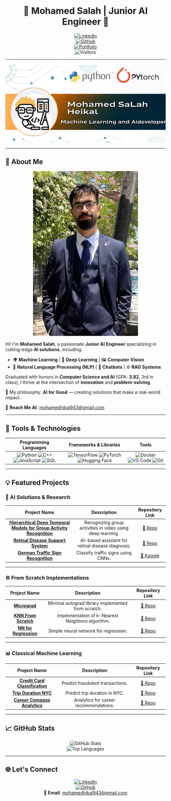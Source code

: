<div align="center">

# 🌟 Mohamed Salah | Junior AI Engineer 🌟  

[![LinkedIn](https://img.shields.io/badge/-LinkedIn-blue?style=flat-square&logo=linkedin&logoColor=white)](https://www.linkedin.com/in/mohamed-salah-heikal-a39726219)  
[![GitHub](https://img.shields.io/badge/-GitHub-black?style=flat-square&logo=github&logoColor=white)](https://github.com/mosalah19)  
[![Portfolio](https://img.shields.io/badge/-Portfolio-orange?style=flat-square&logo=code&logoColor=white)](https://github.com/mosalah19)  
![Visitors](https://visitor-badge.laobi.icu/badge?page_id=mosalah19)

---

![Profile Banner](./assets/rsz_untitled_design.png) <!-- Replace with your banner image -->

</div>

---

## 👋 About Me  

<div align="center">

<img src="./assets/9.jpg"> <!-- Replace with your avatar image -->

</div>

Hi! I'm **Mohamed Salah**, a passionate **Junior AI Engineer** specializing in cutting-edge **AI solutions**, including:  

- 🌍 **Machine Learning** | 🤖 **Deep Learning** | 🖼️ **Computer Vision**  
- 📝 **Natural Language Processing (NLP)** | 💬 **Chatbots** | ⚙️ **RAG Systems**  

Graduated with honors in **Computer Science and AI** (GPA: **3.82**, 3rd in class), I thrive at the intersection of **innovation** and **problem-solving**.

🌟 My philosophy: **AI for Good** — creating solutions that make a real-world impact.  

📧 **Reach Me At**: [mohamedhikal943@gmail.com](mailto:mohamedhikal943@gmail.com)  

---

## 🚀 Tools & Technologies  

<div align="center">

| Programming Languages | Frameworks & Libraries | Tools |
|:---------------------:|:----------------------:|:-----:|
| ![Python](https://img.shields.io/badge/-Python-blue?style=for-the-badge&logo=python&logoColor=white) ![C++](https://img.shields.io/badge/-C++-00599C?style=for-the-badge&logo=cplusplus&logoColor=white) ![JavaScript](https://img.shields.io/badge/-JavaScript-yellow?style=for-the-badge&logo=javascript&logoColor=black) ![SQL](https://img.shields.io/badge/-SQL-4479A1?style=for-the-badge&logo=postgresql&logoColor=white) | ![TensorFlow](https://img.shields.io/badge/-TensorFlow-orange?style=for-the-badge&logo=tensorflow&logoColor=white) ![PyTorch](https://img.shields.io/badge/-PyTorch-red?style=for-the-badge&logo=pytorch&logoColor=white) ![Hugging Face](https://img.shields.io/badge/-HuggingFace-yellow?style=for-the-badge&logo=huggingface&logoColor=black) | ![Docker](https://img.shields.io/badge/-Docker-2496ED?style=for-the-badge&logo=docker&logoColor=white) ![VS Code](https://img.shields.io/badge/-VS%20Code-007ACC?style=for-the-badge&logo=visualstudiocode&logoColor=white) ![Git](https://img.shields.io/badge/-Git-black?style=for-the-badge&logo=git&logoColor=orange) |

</div>

---

## 💡 Featured Projects  

### **🌟 AI Solutions & Research**  
| Project Name | Description | Repository Link |
|:------------:|:-----------:|:----------------:|
| **[Hierarchical Deep Temporal Models for Group Activity Recognition](https://github.com/mosalah19/hierarchical-deep-temporal-model-)** | Recognizing group activities in video using deep learning. | [🔗 Repo](https://github.com/mosalah19/hierarchical-deep-temporal-model-) |
| **[Retinal Disease Support System](https://github.com/mosalah19/RDSS)** | AI-based assistant for retinal disease diagnosis. | [🔗 Repo](https://github.com/mosalah19/RDSS) |
| **[German Traffic Sign Recognition](https://www.kaggle.com/code/mohamedsalahcsai2020/german-traffic-sign-recognition-project/edit)** | Classify traffic signs using CNNs. | [🔗 Kaggle](https://www.kaggle.com/code/mohamedsalahcsai2020/german-traffic-sign-recognition-project/edit) |

---

### **⚙️ From Scratch Implementations**  
| Project Name | Description | Repository Link |
|:------------:|:-----------:|:----------------:|
| **[Micrograd](https://github.com/mosalah19/building-micrograd)** | Minimal autograd library implemented from scratch. | [🔗 Repo](https://github.com/mosalah19/building-micrograd) |
| **[KNN From Scratch](https://github.com/mosalah19/Knn_from_skratch)** | Implementation of k-Nearest Neighbors algorithm. | [🔗 Repo](https://github.com/mosalah19/Knn_from_skratch) |
| **[NN for Regression](https://github.com/mosalah19/NN_for_Regression)** | Simple neural network for regression. | [🔗 Repo](https://github.com/mosalah19/NN_for_Regression) |

---

### **📊 Classical Machine Learning**  
| Project Name | Description | Repository Link |
|:------------:|:-----------:|:----------------:|
| **[Credit Card Classification](https://github.com/mosalah19/CreditCard_Classification)** | Predict fraudulent transactions. | [🔗 Repo](https://github.com/mosalah19/CreditCard_Classification) |
| **[Trip Duration NYC](https://github.com/mosalah19/TripDurationNYC)** | Predict trip duration in NYC. | [🔗 Repo](https://github.com/mosalah19/TripDurationNYC) |
| **[Career Compass Analytics](https://github.com/mosalah19/CareerCompassAnalytics)** | Analytics for career recommendations. | [🔗 Repo](https://github.com/mosalah19/CareerCompassAnalytics) |

---

## 📈 GitHub Stats  

<div align="center">

![GitHub Stats](https://github-readme-stats.vercel.app/api?username=mosalah19&show_icons=true&theme=tokyonight)  
![Top Languages](https://github-readme-stats.vercel.app/api/top-langs/?username=mosalah19&layout=compact&theme=tokyonight)  

</div>

---

## 🌐 Let's Connect  

<div align="center">

[![LinkedIn](https://img.shields.io/badge/-LinkedIn-blue?style=flat-square&logo=linkedin&logoColor=white)](https://www.linkedin.com/in/mohamed-salah-heikal-a39726219)  
[![GitHub](https://img.shields.io/badge/-GitHub-black?style=flat-square&logo=github&logoColor=white)](https://github.com/mosalah19)  
📧 **Email**: [mohamedhikal943@gmail.com](mailto:mohamedhikal943@gmail.com)

</div>

